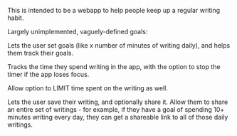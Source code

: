 This is intended to be a webapp to help people keep up a regular writing habit. 

Largely unimplemented, vaguely-defined goals:

Lets the user set goals (like x number of minutes of writing daily), and helps them track their goals. 

Tracks the time they spend writing in the app, with the option to stop the timer if the app loses focus. 

Allow option to LIMIT time spent on the writing as well.

Lets the user save their writing, and optionally share it. Allow them to share an entire set of writings - for example, if they have a goal of spending 10+ minutes writing every day, they can get a shareable link to all of those daily writings.
